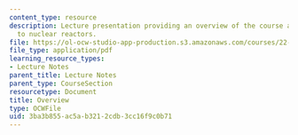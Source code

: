 ```yaml
---
content_type: resource
description: Lecture presentation providing an overview of the course and introduction
  to nuclear reactors.
file: https://ol-ocw-studio-app-production.s3.amazonaws.com/courses/22-091-nuclear-reactor-safety-spring-2008/3ba3b855ac5ab3212cdb3cc16f9c0b71_MIT22_091S08_lec01.pdf
file_type: application/pdf
learning_resource_types:
- Lecture Notes
parent_title: Lecture Notes
parent_type: CourseSection
resourcetype: Document
title: Overview
type: OCWFile
uid: 3ba3b855-ac5a-b321-2cdb-3cc16f9c0b71
---
```

